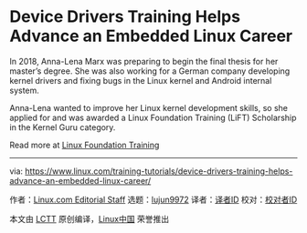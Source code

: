 [#]: collector: (lujun9972)
[#]: translator: ( )
[#]: reviewer: ( )
[#]: publisher: ( )
[#]: url: ( )
[#]: subject: (Device Drivers Training Helps Advance an Embedded Linux Career)
[#]: via: (https://www.linux.com/training-tutorials/device-drivers-training-helps-advance-an-embedded-linux-career/)
[#]: author: (Linux.com Editorial Staff https://www.linux.com/author/craig/)

Device Drivers Training Helps Advance an Embedded Linux Career
======

In 2018, Anna-Lena Marx was preparing to begin the final thesis for her master’s degree. She was also working for a German company developing kernel drivers and fixing bugs in the Linux kernel and Android internal system.

Anna-Lena wanted to improve her Linux kernel development skills, so she applied for and was awarded a Linux Foundation Training (LiFT) Scholarship in the Kernel Guru category.

Read more at [Linux Foundation Training][1]

--------------------------------------------------------------------------------

via: https://www.linux.com/training-tutorials/device-drivers-training-helps-advance-an-embedded-linux-career/

作者：[Linux.com Editorial Staff][a]
选题：[lujun9972][b]
译者：[译者ID](https://github.com/译者ID)
校对：[校对者ID](https://github.com/校对者ID)

本文由 [LCTT](https://github.com/LCTT/TranslateProject) 原创编译，[Linux中国](https://linux.cn/) 荣誉推出

[a]: https://www.linux.com/author/craig/
[b]: https://github.com/lujun9972
[1]: https://training.linuxfoundation.org/announcements/success-story-device-drivers-training-helps-advance-an-embedded-linux-career/?utm_source=linuxcom&utm_medium=blog&utm_campaign=lift
